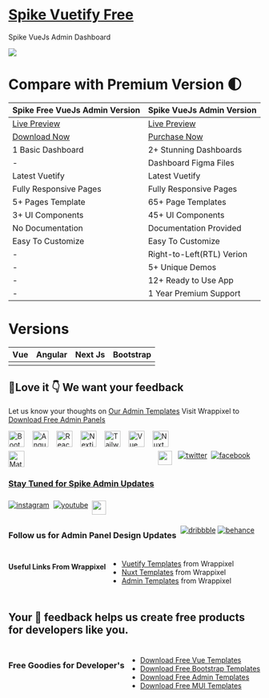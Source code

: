 
# <a href="https://spike-vue-free.netlify.app/">Spike Vuetify Free</a>
Spike VueJs Admin Dashboard

<!-- Main image of Template -->
<a target="_blank" href="https://www.wrappixel.com/templates/spike-free-vuejs-admin-template/">
  <img src="https://media3.giphy.com/media/v1.Y2lkPTc5MGI3NjExdDA4bmZqY2Q0NmxpYmcxOXJnemN3NXFtZGlocWdndTJnNHVxYjk3eCZlcD12MV9pbnRlcm5hbF9naWZfYnlfaWQmY3Q9Zw/ywaKW8pASNT4PmTSUE/giphy.gif" />
</a>


# Compare with Premium Version 🌓

<table>
<thead>
<tr>
<th>Spike Free VueJs Admin Version</th>
<th>Spike VueJs Admin Version</th>
</tr>
</thead>
<tbody>
<tr>
  <td>
    <a href="https://spike-vue-free.netlify.app/">Live Preview</a>
  </td>
  <td>
  <a href="https://spike-vue-main.netlify.app/dashboard1">Live Preview</a>
  </td>
</tr>
<tr>
  <td>
      <a href="https://www.wrappixel.com/templates/spike-free-vuejs-admin-template/">Download Now</a>
  </td>
  <td>
    <a href="https://www.wrappixel.com/templates/spike-vuejs-admin-dashboard/?ref=33">Purchase Now</a>
  </td>
</tr>
<tr>
  <td>
  1 Basic Dashboard
  </td>
  <td>
  2+ Stunning Dashboards
  </td>
</tr>
<tr>
  <td>
  -
  </td>
  <td>
  Dashboard Figma Files
  </td>
</tr>
<tr>
  <td>
  Latest Vuetify
  </td>
  <td>
  Latest Vuetify
  </td>
</tr>
<tr>
  <td>
  Fully Responsive Pages
  </td>
  <td>
  Fully Responsive Pages
  </td>
</tr>
<tr>
  <td>
  5+ Pages Template
  </td>
  <td>
  65+ Page Templates
  </td>
</tr>
<tr>
  <td>
  3+ UI Components
  </td>
  <td>
  45+ UI Components
  </td>
</tr>
<tr>
  <td>
  No Documentation
  </td>
  <td>
  Documentation Provided
  </td>
</tr>
<tr>
  <td>
  Easy To Customize
  </td>
  <td>
  Easy To Customize
  </td>
</tr>
<tr>
  <td>
  -
  </td>
  <td>
  Right-to-Left(RTL) Verion
  </td>
</tr>
<tr>
  <td>
  -
  </td>
  <td>
  5+ Unique Demos
  </td>
</tr>
<tr>
  <td>
  -
  </td>
  <td>
  12+ Ready to Use App
  </td>
</tr>
<tr>
  <td>
  -
  </td>
  <td>
  1 Year Premium Support
  </td>
</tr>
</tbody>
</table>

<!-- Versions of Template -->
# Versions
<table>
<thead>
<tr>
<th>Vue</th>
<th>Angular</th>
<th>Next Js</th>
<th>Bootstrap</th>
</tr>
</thead>
<tbody>
<tr>
<td>
  <a href="https://www.wrappixel.com/templates/spike-vuejs-admin-dashboard/?ref=33" width="150px">
    <img src="https://www.wrappixel.com/wp-content/uploads/edd/2023/09/spike-vuejs-admin-dashboard-prev-img.jpg" alt="" style="max-width:150px;">
  </a>
</td>
<td>
  <a href="https://www.wrappixel.com/templates/spike-angular-admin-template/?ref=33" rel="nofollow" width="150px">
    <img src="https://www.wrappixel.com/wp-content/uploads/edd/2023/10/spike-angular-material-admin-dashboard-ws.jpg" alt="" style="max-width:150px;">
  </a>
</td>
<td>
  <a href="https://www.wrappixel.com/templates/spike-nextjs-admin-template/?ref=33" rel="nofollow" width="150px">
    <img src="https://www.wrappixel.com/wp-content/uploads/edd/2023/09/spike-nextjs-admin-dashboard-prev-img.jpg" alt="" style="max-width:150px;">
  </a>
</td>
<td>
  <a href="https://www.wrappixel.com/templates/spike-bootstrap-admin-dashboard/?ref=33" rel="nofollow" width="150px">
    <img src="https://www.wrappixel.com/wp-content/uploads/edd/2023/09/spike-bootstrap-admin-dashboard-prev-img.jpg" alt="" style="max-width:150px;">
  </a>
</td>
</td>
  
</tr>
</tbody>
</table>


## 🤩Love it 👇 We want your feedback

Let us know your thoughts on  [Our Admin Templates](https://www.wrappixel.com/templates/category/admin-dashboard-templates/) Visit  Wrappixel  to  [Download Free Admin Panels](https://www.wrappixel.com/templates/category/free-admin-panel-templates/)

<div style="display: flex; flex-wrap: wrap; gap: 8px; justify-content: left;">
<a href="https://www.wrappixel.com/templates/category/bootstrap-templates/"><img src="https://cdn.jsdelivr.net/gh/devicons/devicon/icons/bootstrap/bootstrap-original.svg" height="32" alt="Bootstrap 5 templates" style="margin-right: 8px"> </a> <a href="https://www.wrappixel.com/templates/category/angular-templates/"><img src="https://skillicons.dev/icons?i=angular" height="32" alt="Angular" style="margin-right: 8px">
<a href="https://www.wrappixel.com/templates/category/react-templates/">
<img src="https://skillicons.dev/icons?i=react" height="32" alt="React templates" style="margin-right: 8px"> <a href="https://www.wrappixel.com/templates/category/nextjs-templates/"><img src="https://skillicons.dev/icons?i=nextjs" height="32" alt="Nextjs" style="margin-right: 8px"> <a href="https://www.wrappixel.com/templates/category/tailwind-dashboard/"><img src="https://skillicons.dev/icons?i=tailwind" height="32" alt="Tailwind CSS" style="margin-right: 8px"> <a href="https://www.wrappixel.com/templates/category/vuejs-templates/"><img src="https://skillicons.dev/icons?i=vue" height="32" alt="Vue" style="margin-right: 8px"> <a href="https://www.wrappixel.com/templates/category/nuxt-templates/"><img src="https://skillicons.dev/icons?i=nuxtjs" height="32" alt="Nuxt.js" style="margin-right: 8px"> <a href="https://www.wrappixel.com/templates/category/mui-templates/"><img src="https://skillicons.dev/icons?i=materialui" height="32" alt="Material UI" style="margin-right: 8px">

<h3>Stay Tuned for Spike Admin Updates</h3>
<a href="https://github.com/wrappixel" target="_blank"><img src="https://img.shields.io/badge/GitHub-100000?style=for-the-badge&logo=github&logoColor=white" height="28" style="margin-right: 4px"></a> <a target="_blank" href="https://twitter.com/wrappixel" style="display: inline-block;"><img src="https://img.shields.io/badge/twitter-x?style=for-the-badge&logo=x&logoColor=white&color=%230f1419" alt="twitter" /></a>
<a target="_blank" href="https://www.facebook.com/wrappixel" style="display: inline-block;"><img src="https://img.shields.io/badge/facebook-logo?style=for-the-badge&logo=facebook&logoColor=white&color=%230866ff" alt="facebook" /></a>
<a target="_blank" href="https://www.instagram.com/wrappixel" style="display: inline-block;"><img src="https://img.shields.io/badge/instagram-logo?style=for-the-badge&logo=instagram&logoColor=white&color=%23F35369" alt="instagram" /></a> <a target="_blank" href="https://www.youtube.com/wrappixel" style="display: inline-block;"><img src="https://img.shields.io/badge/youtube-logo?style=for-the-badge&logo=youtube&logoColor=white&color=%23cc0000" alt="youtube" /></a> <a href="https://www.linkedin.com/company/wrappixel" target="_blank"><img src="https://img.shields.io/badge/LinkedIn-0077B5?style=for-the-badge&logo=linkedin&logoColor=white" height="28" style="margin-right: 4px"></a> 



### Follow us for Admin Panel Design Updates
<a target="_blank" href="https://www.dribbble.com/wrappixel" style="display: inline-block;"><img src="https://img.shields.io/badge/dribbble-logo?style=for-the-badge&logo=dribbble&logoColor=white&color=%23ea64d9" alt="dribbble" /></a> <a target="_blank" href="https://www.behance.net/wrappixel" style="display: inline-block;"><img src="https://img.shields.io/badge/behance-logo?style=for-the-badge&logo=behance&logoColor=white&color=%230057ff" alt="behance" /></a>

#### Useful Links From Wrappixel
- <a href="https://www.wrappixel.com/templates/category/vuetify-templates/?utm_source=github">Vuetify Templates</a> from Wrappixel
- <a href="https://www.wrappixel.com/templates/category/nuxt-templates/?utm_source=github">Nuxt Templates</a> from Wrappixel
- <a href="https://www.wrappixel.com/templates/category/admin-dashboard-templates/?utm_source=github">Admin Templates</a> from Wrappixel


## Your 🤝 feedback helps us create free products for developers like you.

### Free Goodies for Developer's 
- [Download Free Vue Templates](https://www.wrappixel.com/templates/category/vuejs-templates/?utm_source=github)
- [Download Free Bootstrap Templates](https://www.wrappixel.com/templates/category/free-bootstrap-templates/?utm_source=github)
- [Download Free Admin Templates](https://www.wrappixel.com/templates/category/free-admin-panel-templates/?utm_source=github)
- [Download Free MUI Templates](https://www.wrappixel.com/templates/category/mui-templates/?utm_source=github)

